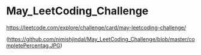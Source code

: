 # May_LeetCoding_Challenge

https://leetcode.com/explore/challenge/card/may-leetcoding-challenge/

(https://github.com/nimishjindal/May_LeetCoding_Challenge/blob/master/completePercentag.JPG)
